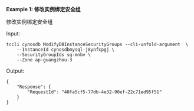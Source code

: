 **Example 1: 修改实例绑定安全组**

修改实例绑定安全组

Input: 

```
tccli cynosdb ModifyDBInstanceSecurityGroups --cli-unfold-argument  \
    --InstanceId cynosdbmysql-j8ynfcpgj \
    --SecurityGroupIds sg-mnbv \
    --Zone ap-guangzhou-3
```

Output: 
```
{
    "Response": {
        "RequestId": "48fa5cf5-77db-4e32-90ef-22c71ed95f51"
    }
}
```

